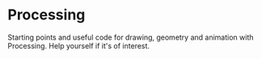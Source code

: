 Processing
==========

Starting points and useful code for drawing, geometry and animation with Processing.
Help yourself if it's of interest.
